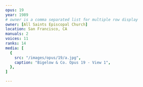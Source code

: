 ```yaml
---
opus: 19
year: 1989
# owner is a comma separated list for multiple row display
owner: [All Saints Episcopal Church]
location: San Francisco, CA
manuals: 2
voices: 11
ranks: 14
media: [
  {
    src: "/images/opus/19/a.jpg",
    caption: "Bigelow & Co. Opus 19 - View 1",
  },
]

---
```

